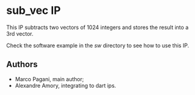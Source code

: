 
# sub_vec IP

This IP subtracts two vectors of 1024 integers and stores the result into a 3rd vector.

Check the software example in the *sw* directory to see how to use this IP.

## Authors

- Marco Pagani, main author;
- Alexandre Amory, integrating to dart ips.
